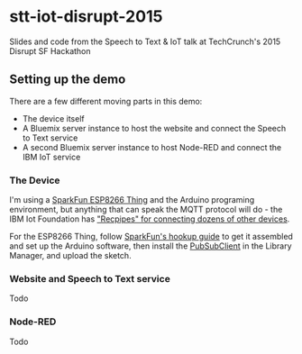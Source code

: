# stt-iot-disrupt-2015
Slides and code from the Speech to Text &amp; IoT talk at TechCrunch's 2015 Disrupt SF Hackathon

## Setting up the demo

There are a few different moving parts in this demo: 
* The device itself
* A Bluemix server instance to host the website and connect the Speech to Text service
* A second Bluemix server instance to host Node-RED and connect the IBM IoT service

### The Device

I'm using a [SparkFun ESP8266 Thing](https://www.sparkfun.com/products/13231) and the Arduino programing environment, 
but anything that can speak the MQTT protocol will do - the IBM Iot Foundation has 
["Recpipes" for connecting dozens of other devices](https://developer.ibm.com/recipes/).

For the ESP8266 Thing, follow [SparkFun's hookup guide](https://learn.sparkfun.com/tutorials/esp8266-thing-hookup-guide)
to get it assembled and set up the Arduino software, then install the [PubSubClient](http://knolleary.github.io/pubsubclient/) 
in the Library Manager, and upload the sketch.

### Website and Speech to Text service

Todo

### Node-RED

Todo
